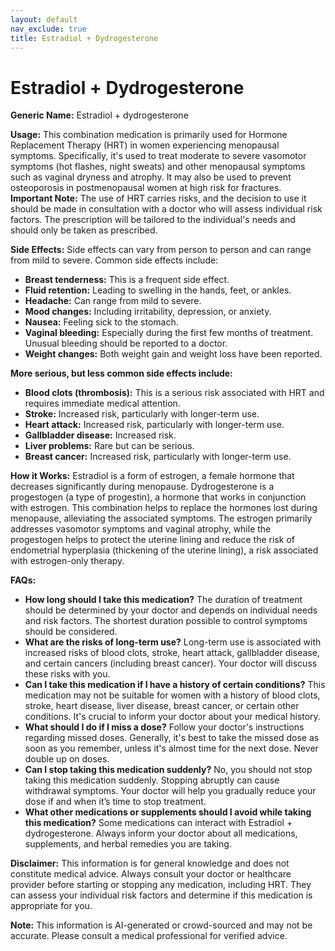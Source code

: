 ```yaml
---
layout: default
nav_exclude: true
title: Estradiol + Dydrogesterone
---
```


# Estradiol + Dydrogesterone

**Generic Name:** Estradiol + dydrogesterone

**Usage:**  This combination medication is primarily used for Hormone Replacement Therapy (HRT) in women experiencing menopausal symptoms.  Specifically, it's used to treat moderate to severe vasomotor symptoms (hot flashes, night sweats) and other menopausal symptoms such as vaginal dryness and atrophy.  It may also be used to prevent osteoporosis in postmenopausal women at high risk for fractures.  **Important Note:**  The use of HRT carries risks, and the decision to use it should be made in consultation with a doctor who will assess individual risk factors.  The prescription will be tailored to the individual's needs and should only be taken as prescribed.

**Side Effects:**  Side effects can vary from person to person and can range from mild to severe.  Common side effects include:

* **Breast tenderness:** This is a frequent side effect.
* **Fluid retention:** Leading to swelling in the hands, feet, or ankles.
* **Headache:** Can range from mild to severe.
* **Mood changes:** Including irritability, depression, or anxiety.
* **Nausea:** Feeling sick to the stomach.
* **Vaginal bleeding:** Especially during the first few months of treatment.  Unusual bleeding should be reported to a doctor.
* **Weight changes:**  Both weight gain and weight loss have been reported.

**More serious, but less common side effects include:**

* **Blood clots (thrombosis):** This is a serious risk associated with HRT and requires immediate medical attention.
* **Stroke:** Increased risk, particularly with longer-term use.
* **Heart attack:** Increased risk, particularly with longer-term use.
* **Gallbladder disease:** Increased risk.
* **Liver problems:**  Rare but can be serious.
* **Breast cancer:**  Increased risk, particularly with longer-term use.


**How it Works:**  Estradiol is a form of estrogen, a female hormone that decreases significantly during menopause.  Dydrogesterone is a progestogen (a type of progestin), a hormone that works in conjunction with estrogen.  This combination helps to replace the hormones lost during menopause, alleviating the associated symptoms.  The estrogen primarily addresses vasomotor symptoms and vaginal atrophy, while the progestogen helps to protect the uterine lining and reduce the risk of endometrial hyperplasia (thickening of the uterine lining), a risk associated with estrogen-only therapy.


**FAQs:**

* **How long should I take this medication?**  The duration of treatment should be determined by your doctor and depends on individual needs and risk factors.  The shortest duration possible to control symptoms should be considered.
* **What are the risks of long-term use?**  Long-term use is associated with increased risks of blood clots, stroke, heart attack, gallbladder disease, and certain cancers (including breast cancer).  Your doctor will discuss these risks with you.
* **Can I take this medication if I have a history of certain conditions?**  This medication may not be suitable for women with a history of blood clots, stroke, heart disease, liver disease, breast cancer, or certain other conditions.  It's crucial to inform your doctor about your medical history.
* **What should I do if I miss a dose?**  Follow your doctor's instructions regarding missed doses.  Generally, it's best to take the missed dose as soon as you remember, unless it's almost time for the next dose.  Never double up on doses.
* **Can I stop taking this medication suddenly?**  No, you should not stop taking this medication suddenly.  Stopping abruptly can cause withdrawal symptoms.  Your doctor will help you gradually reduce your dose if and when it’s time to stop treatment.
* **What other medications or supplements should I avoid while taking this medication?** Some medications can interact with Estradiol + dydrogesterone. Always inform your doctor about all medications, supplements, and herbal remedies you are taking.

**Disclaimer:** This information is for general knowledge and does not constitute medical advice.  Always consult your doctor or healthcare provider before starting or stopping any medication, including HRT.  They can assess your individual risk factors and determine if this medication is appropriate for you.


**Note:** This information is AI-generated or crowd-sourced and may not be accurate. Please consult a medical professional for verified advice.
